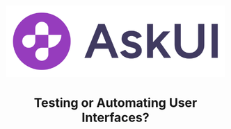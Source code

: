 <div align="center" dir="auto>

  ![askui logo](https://github.com/askui/.github/blob/main/profile/askui-logo-white.svg#gh-dark-mode-only)
  ![askui logo](https://github.com/askui/.github/blob/main/profile/askui-logo.svg#gh-light-mode-only)

  <div class="markdown-heading" dir="auto">
    <h1 align="center" class="heading-element" dir="auto">Testing or Automating User Interfaces?</h1>
  </div>
</div>
